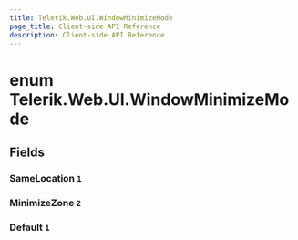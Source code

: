 ```yaml
---
title: Telerik.Web.UI.WindowMinimizeMode
page_title: Client-side API Reference
description: Client-side API Reference
---
```


# enum Telerik.Web.UI.WindowMinimizeMode

## Fields

### SameLocation `1`

### MinimizeZone `2`

### Default `1`


